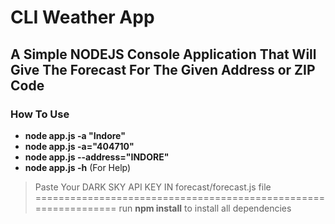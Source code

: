 # CLI Weather App

## A Simple NODEJS Console Application That Will Give The Forecast For The Given Address or ZIP Code
 
### How To Use

* **node app.js -a "Indore"**
* **node app.js -a="404710"**
* **node app.js --address="INDORE"**
* **node app.js -h** (For Help)

> Paste Your DARK SKY API KEY IN forecast/forecast.js file
================================================================
> run **npm install** to install all dependencies